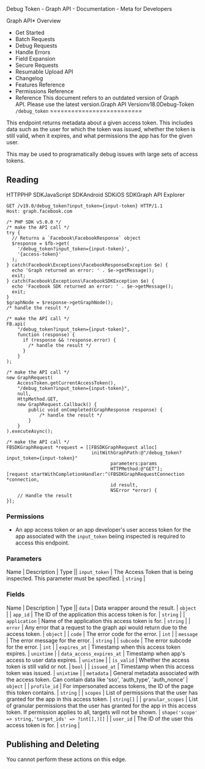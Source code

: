 
Debug Token - Graph API - Documentation - Meta for Developers












Graph API* Overview
* Get Started
* Batch Requests
* Debug Requests
* Handle Errors
* Field Expansion
* Secure Requests
* Resumable Upload API
* Changelog
* Features Reference
* Permissions Reference
* Reference
This document refers to an outdated version of Graph API. Please use the latest version.Graph API Versionv18.0Debug-Token `/debug_token`
==========================

This endpoint returns metadata about a given access token. This includes data such as the user for which the token was issued, whether the token is still valid, when it expires, and what permissions the app has for the given user.

This may be used to programatically debug issues with large sets of access tokens.

Reading
-------

HTTPPHP SDKJavaScript SDKAndroid SDKiOS SDKGraph API Explorer
```
GET /v19.0/debug_token?input_token={input-token} HTTP/1.1
Host: graph.facebook.com
```

```
/* PHP SDK v5.0.0 */
/* make the API call */
try {
  // Returns a `Facebook\FacebookResponse` object
  $response = $fb->get(
    '/debug_token?input_token={input-token}',
    '{access-token}'
  );
} catch(Facebook\Exceptions\FacebookResponseException $e) {
  echo 'Graph returned an error: ' . $e->getMessage();
  exit;
} catch(Facebook\Exceptions\FacebookSDKException $e) {
  echo 'Facebook SDK returned an error: ' . $e->getMessage();
  exit;
}
$graphNode = $response->getGraphNode();
/* handle the result */
```

```
/* make the API call */
FB.api(
    "/debug_token?input_token={input-token}",
    function (response) {
      if (response && !response.error) {
        /* handle the result */
      }
    }
);
```

```
/* make the API call */
new GraphRequest(
    AccessToken.getCurrentAccessToken(),
    "/debug_token?input_token={input-token}",
    null,
    HttpMethod.GET,
    new GraphRequest.Callback() {
        public void onCompleted(GraphResponse response) {
            /* handle the result */
        }
    }
).executeAsync();
```

```
/* make the API call */
FBSDKGraphRequest *request = [[FBSDKGraphRequest alloc]
                               initWithGraphPath:@"/debug_token?input_token={input-token}"
                                      parameters:params
                                      HTTPMethod:@"GET"];
[request startWithCompletionHandler:^(FBSDKGraphRequestConnection *connection,
                                      id result,
                                      NSError *error) {
    // Handle the result
}];
```
### Permissions

* An app access token or an app developer's user access token for the app associated with the `input_token` beiing inspected is required to access this endpoint.

### Parameters



 
Name
 | 
Description
 | 
Type
 || `input_token` | The Access Token that is being inspected. This parameter must be specified. | `string` |

### Fields



 Name | Description | Type || `data` | Data wrapper around the result. | `object` |
| `app_id` | The ID of the application this access token is for. | `string` |
| `application` | Name of the application this access token is for. | `string` |
| `error` | Any error that a request to the graph api would return due to the access token. | `object` |
| `code` | The error code for the error. | `int` |
| `message` | The error message for the error. | `string` |
| `subcode` | The error subcode for the error. | `int` |
| `expires_at` | Timestamp when this access token expires. | `unixtime` |
| `data_access_expires_at` | Timestamp when app's access to user data expires. | `unixtime` |
| `is_valid` | Whether the access token is still valid or not. | `bool` |
| `issued_at` | Timestamp when this access token was issued. | `unixtime` |
| `metadata` | General metadata associated with the access token. Can contain data like 'sso', 'auth\_type', 'auth\_nonce' | `object` |
| `profile_id` | For impersonated access tokens, the ID of the page this token contains. | `string` |
| `scopes` | List of permissions that the user has granted for the app in this access token. | `string[]` |
| `granular_scopes` | List of granular permissions that the user has granted for the app in this access token. If permission applies to all, targets will not be shown. | `shape('scope' => string,'target_ids' => ?int[],)[]` |
| `user_id` | The ID of the user this access token is for. | `string` |

Publishing and Deleting
-----------------------

You cannot perform these actions on this edge.




































 
